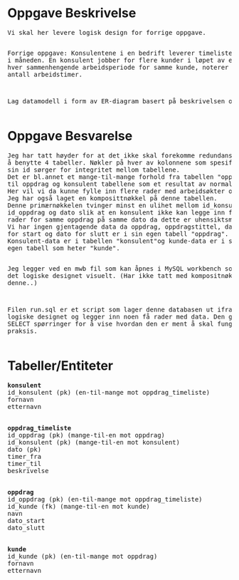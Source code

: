 <h1>Oppgave Beskrivelse</h1>
<pre>
Vi skal her levere logisk design for forrige oppgave.


Forrige oppgave:
Konsulentene i en bedrift leverer timelister en gang i måneden.
En konsulent jobber for flere kunder i løpet av en måned.
For hver sammenhengende arbeidsperiode for samme kunde,
noterer konsulenten antall arbeidstimer.

Lag datamodell i form av ER-diagram basert på beskrivelsen over."
</pre>

<h1>Oppgave Besvarelse</h1>
<pre>
Jeg har tatt høyder for at det ikke skal forekomme redundans ved
å benytte 4 tabeller. Nøkler på hver av kolonnene som spesifiserer
sin id sørger for integritet mellom tabellene.
Det er bl.annet et mange-til-mange forhold fra tabellen "oppdrag_timeliste"
til oppdrag og konsulent tabellene som et resultat av normalisering.
Her vil vi da kunne fylle inn flere rader med arbeidsøkter og timer.
Jeg har også laget en komposittnøkkel på denne tabellen.
Denne primærnøkkelen tvinger minst en ulihet mellom id_konsulent,
id_oppdrag og dato slik at en konsulent ikke kan legge inn flere
rader for samme oppdrag på samme dato da dette er uhensiktsmessig.
Vi har ingen gjentagende data da oppdrag, oppdragstittel, dato
for start og dato for slutt er i sin egen tabell "oppdrag".
Konsulent-data er i tabellen "konsulent"og kunde-data er i sin
egen tabell som heter "kunde".

Jeg legger ved en mwb fil som kan åpnes i MySQL workbench som viser
det logiske designet visuelt. (Har ikke tatt med kompositnøkkel på denne..)

Filen run.sql er et script som lager denne databasen ut ifra
det logiske designet og legger inn noen få rader med data.
Den gjør noen SELECT spørringer for å vise hvordan den er
ment å skal fungere i praksis.
</pre>

<h1>Tabeller/Entiteter</h1>
<pre>
<strong>konsulent</strong>
id_konsulent (pk) (en-til-mange mot oppdrag_timeliste)
fornavn
etternavn
<br>
<strong>oppdrag_timeliste</strong>
id_oppdrag (pk) (mange-til-en mot oppdrag)
id_konsulent (pk) (mange-til-en mot konsulent)
dato (pk)
timer_fra
timer_til
beskrivelse
<br>
<strong>oppdrag</strong>
id_oppdrag (pk) (en-til-mange mot oppdrag_timeliste)
id_kunde (fk) (mange-til-en mot kunde)
navn
dato_start
dato_slutt
<br>
<strong>kunde</strong>
id_kunde (pk) (en-til-mange mot oppdrag)
fornavn
etternavn
</pre>
